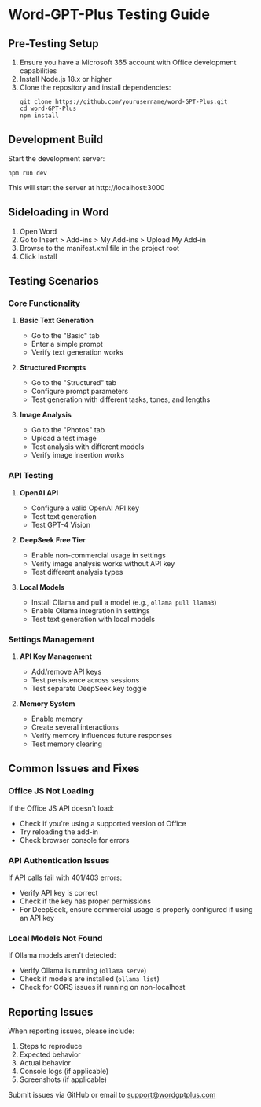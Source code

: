 # Word-GPT-Plus Testing Guide

## Pre-Testing Setup

1. Ensure you have a Microsoft 365 account with Office development capabilities
2. Install Node.js 18.x or higher
3. Clone the repository and install dependencies:
   ```
   git clone https://github.com/yourusername/word-GPT-Plus.git
   cd word-GPT-Plus
   npm install
   ```

## Development Build

Start the development server:

```
npm run dev
```

This will start the server at http://localhost:3000

## Sideloading in Word

1. Open Word
2. Go to Insert > Add-ins > My Add-ins > Upload My Add-in
3. Browse to the manifest.xml file in the project root
4. Click Install

## Testing Scenarios

### Core Functionality

1. **Basic Text Generation**
   - Go to the "Basic" tab
   - Enter a simple prompt
   - Verify text generation works

2. **Structured Prompts**
   - Go to the "Structured" tab
   - Configure prompt parameters
   - Test generation with different tasks, tones, and lengths

3. **Image Analysis**
   - Go to the "Photos" tab
   - Upload a test image
   - Test analysis with different models
   - Verify image insertion works

### API Testing

1. **OpenAI API**
   - Configure a valid OpenAI API key
   - Test text generation
   - Test GPT-4 Vision

2. **DeepSeek Free Tier**
   - Enable non-commercial usage in settings
   - Verify image analysis works without API key
   - Test different analysis types

3. **Local Models**
   - Install Ollama and pull a model (e.g., `ollama pull llama3`)
   - Enable Ollama integration in settings
   - Test text generation with local models

### Settings Management

1. **API Key Management**
   - Add/remove API keys
   - Test persistence across sessions
   - Test separate DeepSeek key toggle

2. **Memory System**
   - Enable memory
   - Create several interactions
   - Verify memory influences future responses
   - Test memory clearing

## Common Issues and Fixes

### Office JS Not Loading

If the Office JS API doesn't load:
- Check if you're using a supported version of Office
- Try reloading the add-in
- Check browser console for errors

### API Authentication Issues

If API calls fail with 401/403 errors:
- Verify API key is correct
- Check if the key has proper permissions
- For DeepSeek, ensure commercial usage is properly configured if using an API key

### Local Models Not Found

If Ollama models aren't detected:
- Verify Ollama is running (`ollama serve`)
- Check if models are installed (`ollama list`)
- Check for CORS issues if running on non-localhost

## Reporting Issues

When reporting issues, please include:
1. Steps to reproduce
2. Expected behavior
3. Actual behavior
4. Console logs (if applicable)
5. Screenshots (if applicable)

Submit issues via GitHub or email to support@wordgptplus.com
